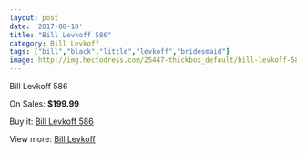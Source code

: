 ```yaml
---
layout: post
date: '2017-08-18'
title: "Bill Levkoff 586"
category: Bill Levkoff
tags: ["bill","black","little","levkoff","bridesmaid"]
image: http://img.hectodress.com/25447-thickbox_default/bill-levkoff-586.jpg
---
```

Bill Levkoff 586

On Sales: **$199.99**
<a href="https://www.hectodress.com/bill-levkoff/11776-bill-levkoff-586.html"><amp-img layout="responsive" width="600" height="600" src="//img.hectodress.com/25447-thickbox_default/bill-levkoff-586.jpg" alt="Bill Levkoff 586 0" /></a>

Buy it: [Bill Levkoff 586](https://www.hectodress.com/bill-levkoff/11776-bill-levkoff-586.html "Bill Levkoff 586")

View more: [Bill Levkoff](https://www.hectodress.com/184-bill-levkoff "Bill Levkoff")
